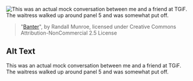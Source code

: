 ![This was an actual mock conversation between me and a friend at TGiF.  The waitress walked up around panel 5 and was somewhat put off.](https://imgs.xkcd.com/comics/banter.jpg)
> "[Banter](https://xkcd.com/65/)", by Randall Munroe, licensed under Creative Commons Attribution-NonCommercial 2.5 License

## Alt Text
This was an actual mock conversation between me and a friend at TGiF.  The waitress walked up around panel 5 and was somewhat put off.
